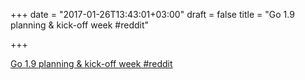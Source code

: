 +++
date = "2017-01-26T13:43:01+03:00"
draft = false
title = "Go 1.9 planning &amp; kick-off week  #reddit"

+++

<p><a href="https://t.co/5bqlsoT5zn">Go 1.9 planning &amp; kick-off week  #reddit</a></p>
